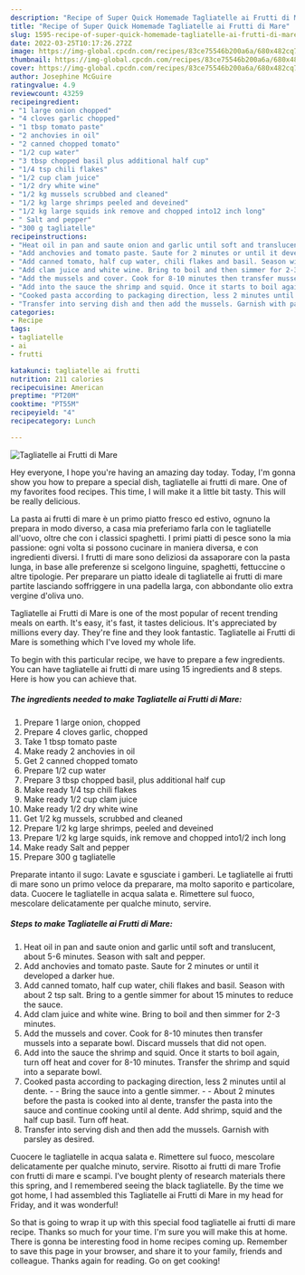 ```yaml
---
description: "Recipe of Super Quick Homemade Tagliatelle ai Frutti di Mare"
title: "Recipe of Super Quick Homemade Tagliatelle ai Frutti di Mare"
slug: 1595-recipe-of-super-quick-homemade-tagliatelle-ai-frutti-di-mare
date: 2022-03-25T10:17:26.272Z
image: https://img-global.cpcdn.com/recipes/83ce75546b200a6a/680x482cq70/tagliatelle-ai-frutti-di-mare-recipe-main-photo.jpg
thumbnail: https://img-global.cpcdn.com/recipes/83ce75546b200a6a/680x482cq70/tagliatelle-ai-frutti-di-mare-recipe-main-photo.jpg
cover: https://img-global.cpcdn.com/recipes/83ce75546b200a6a/680x482cq70/tagliatelle-ai-frutti-di-mare-recipe-main-photo.jpg
author: Josephine McGuire
ratingvalue: 4.9
reviewcount: 43259
recipeingredient:
- "1 large onion chopped"
- "4 cloves garlic chopped"
- "1 tbsp tomato paste"
- "2 anchovies in oil"
- "2 canned chopped tomato"
- "1/2 cup water"
- "3 tbsp chopped basil plus additional half cup"
- "1/4 tsp chili flakes"
- "1/2 cup clam juice"
- "1/2 dry white wine"
- "1/2 kg mussels scrubbed and cleaned"
- "1/2 kg large shrimps peeled and deveined"
- "1/2 kg large squids ink remove and chopped into12 inch long"
- " Salt and pepper"
- "300 g tagliatelle"
recipeinstructions:
- "Heat oil in pan and saute onion and garlic until soft and translucent, about 5-6 minutes. Season with salt and pepper."
- "Add anchovies and tomato paste. Saute for 2 minutes or until it developed a darker hue."
- "Add canned tomato, half cup water, chili flakes and basil. Season with about 2 tsp salt. Bring to a gentle simmer for about 15 minutes to reduce the sauce."
- "Add clam juice and white wine. Bring to boil and then simmer for 2-3 minutes."
- "Add the mussels and cover. Cook for 8-10 minutes then transfer mussels into a separate bowl. Discard mussels that did not open."
- "Add into the sauce the shrimp and squid. Once it starts to boil again, turn off heat and cover for 8-10 minutes. Transfer the shrimp and squid into a separate bowl."
- "Cooked pasta according to packaging direction, less 2 minutes until al dente.   Bring the sauce into a gentle simmer.  About 2 minutes before the pasta is cooked into al dente, transfer the pasta into the sauce and continue cooking until al dente. Add shrimp, squid and the half cup basil. Turn off heat."
- "Transfer into serving dish and then add the mussels. Garnish with parsley as desired."
categories:
- Recipe
tags:
- tagliatelle
- ai
- frutti

katakunci: tagliatelle ai frutti 
nutrition: 211 calories
recipecuisine: American
preptime: "PT20M"
cooktime: "PT55M"
recipeyield: "4"
recipecategory: Lunch

---
```



![Tagliatelle ai Frutti di Mare](https://img-global.cpcdn.com/recipes/83ce75546b200a6a/680x482cq70/tagliatelle-ai-frutti-di-mare-recipe-main-photo.jpg)

Hey everyone, I hope you're having an amazing day today. Today, I'm gonna show you how to prepare a special dish, tagliatelle ai frutti di mare. One of my favorites food recipes. This time, I will make it a little bit tasty. This will be really delicious.

La pasta ai frutti di mare è un primo piatto fresco ed estivo, ognuno la prepara in modo diverso, a casa mia preferiamo farla con le tagliatelle all&#39;uovo, oltre che con i classici spaghetti. I primi piatti di pesce sono la mia passione: ogni volta si possono cucinare in maniera diversa, e con ingredienti diversi. I frutti di mare sono deliziosi da assaporare con la pasta lunga, in base alle preferenze si scelgono linguine, spaghetti, fettuccine o altre tipologie. Per preparare un piatto ideale di tagliatelle ai frutti di mare partite lasciando soffriggere in una padella larga, con abbondante olio extra vergine d&#39;oliva uno.

Tagliatelle ai Frutti di Mare is one of the most popular of recent trending meals on earth. It's easy, it's fast, it tastes delicious. It's appreciated by millions every day. They're fine and they look fantastic. Tagliatelle ai Frutti di Mare is something which I've loved my whole life.


To begin with this particular recipe, we have to prepare a few ingredients. You can have tagliatelle ai frutti di mare using 15 ingredients and 8 steps. Here is how you can achieve that.

<!--inarticleads1-->

##### The ingredients needed to make Tagliatelle ai Frutti di Mare:

1. Prepare 1 large onion, chopped
1. Prepare 4 cloves garlic, chopped
1. Take 1 tbsp tomato paste
1. Make ready 2 anchovies in oil
1. Get 2 canned chopped tomato
1. Prepare 1/2 cup water
1. Prepare 3 tbsp chopped basil, plus additional half cup
1. Make ready 1/4 tsp chili flakes
1. Make ready 1/2 cup clam juice
1. Make ready 1/2 dry white wine
1. Get 1/2 kg mussels, scrubbed and cleaned
1. Prepare 1/2 kg large shrimps, peeled and deveined
1. Prepare 1/2 kg large squids, ink remove and chopped into1/2 inch long
1. Make ready  Salt and pepper
1. Prepare 300 g tagliatelle


Preparate intanto il sugo: Lavate e sgusciate i gamberi. Le tagliatelle ai frutti di mare sono un primo veloce da preparare, ma molto saporito e particolare, data. Cuocere le tagliatelle in acqua salata e. Rimettere sul fuoco, mescolare delicatamente per qualche minuto, servire. 

<!--inarticleads2-->

##### Steps to make Tagliatelle ai Frutti di Mare:

1. Heat oil in pan and saute onion and garlic until soft and translucent, about 5-6 minutes. Season with salt and pepper.
1. Add anchovies and tomato paste. Saute for 2 minutes or until it developed a darker hue.
1. Add canned tomato, half cup water, chili flakes and basil. Season with about 2 tsp salt. Bring to a gentle simmer for about 15 minutes to reduce the sauce.
1. Add clam juice and white wine. Bring to boil and then simmer for 2-3 minutes.
1. Add the mussels and cover. Cook for 8-10 minutes then transfer mussels into a separate bowl. Discard mussels that did not open.
1. Add into the sauce the shrimp and squid. Once it starts to boil again, turn off heat and cover for 8-10 minutes. Transfer the shrimp and squid into a separate bowl.
1. Cooked pasta according to packaging direction, less 2 minutes until al dente.  -  - Bring the sauce into a gentle simmer. -  - About 2 minutes before the pasta is cooked into al dente, transfer the pasta into the sauce and continue cooking until al dente. Add shrimp, squid and the half cup basil. Turn off heat.
1. Transfer into serving dish and then add the mussels. Garnish with parsley as desired.


Cuocere le tagliatelle in acqua salata e. Rimettere sul fuoco, mescolare delicatamente per qualche minuto, servire. Risotto ai frutti di mare Trofie con frutti di mare e scampi. I&#39;ve bought plenty of research materials there this spring, and I remembered seeing the black tagliatelle. By the time we got home, I had assembled this Tagliatelle ai Frutti di Mare in my head for Friday, and it was wonderful! 

So that is going to wrap it up with this special food tagliatelle ai frutti di mare recipe. Thanks so much for your time. I'm sure you will make this at home. There is gonna be interesting food in home recipes coming up. Remember to save this page in your browser, and share it to your family, friends and colleague. Thanks again for reading. Go on get cooking!

